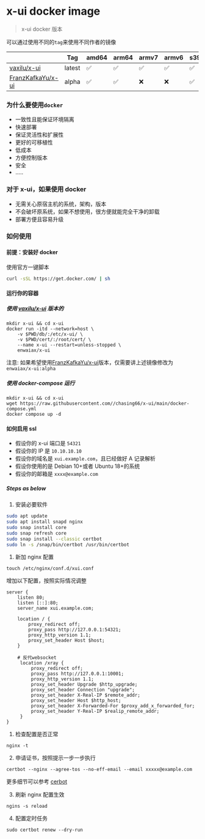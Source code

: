 # x-ui docker image

> x-ui docker 版本

可以通过使用不同的`tag`来使用不同作者的镜像

|                                                           | Tag    | amd64 | arm64 | armv7 | armv6 | s390x |
| --------------------------------------------------------- | ------ | ----- | ----- | ----- | ----- | ----- |
| [vaxilu/x-ui](https://github.com/vaxilu/x-ui)             | latest | ✅    | ✅    | ✅    | ✅    | ✅    |
| [FranzKafkaYu/x-ui](https://github.com/FranzKafkaYu/x-ui) | alpha  | ✅    | ✅    | ❌    | ❌    | ✅    |

### 为什么要使用`docker`

- 一致性且能保证环境隔离
- 快速部署
- 保证灵活性和扩展性
- 更好的可移植性
- 低成本
- 方便控制版本
- 安全
- .....

### 对于 x-ui，如果使用 docker

- 无需关心原宿主机的系统，架构，版本
- 不会破坏原系统，如果不想使用，很方便就能完全干净的卸载
- 部署方便且容易升级

### 如何使用

#### 前提：安装好 docker

使用官方一键脚本

```bash
curl -sSL https://get.docker.com/ | sh
```

#### 运行你的容器

##### 使用 [vaxilu/x-ui](https://github.com/vaxilu/x-ui) 版本的

```
mkdir x-ui && cd x-ui
docker run -itd --network=host \
    -v $PWD/db/:/etc/x-ui/ \
    -v $PWD/cert/:/root/cert/ \
    --name x-ui --restart=unless-stopped \
    enwaiax/x-ui
```

注意: 如果希望使用[FranzKafkaYu/x-ui](https://github.com/FranzKafkaYu/x-ui)版本，仅需要讲上述镜像修改为 `enwaiax/x-ui:alpha`

##### 使用 docker-compose 运行

```
mkdir x-ui && cd x-ui
wget https://raw.githubusercontent.com//chasing66/x-ui/main/docker-compose.yml
docker compose up -d
```

#### 如何启用 ssl

- 假设你的 x-ui 端口是 `54321`
- 假设你的 IP 是 `10.10.10.10`
- 假设你的域名是 `xui.example.com`，且已经做好 A 记录解析
- 假设你使用的是 Debian 10+或者 Ubuntu 18+的系统
- 假设你的邮箱是 `xxxx@example.com`

##### Steps as below

1. 安装必要软件

```bash
sudo apt update
sudo apt install snapd nginx
sudo snap install core
sudo snap refresh core
sudo snap install --classic certbot
sudo ln -s /snap/bin/certbot /usr/bin/certbot
```

1. 新加 nginx 配置

```
touch /etc/nginx/conf.d/xui.conf
```

增加以下配置，按照实际情况调整

```nginx
server {
    listen 80;
    listen [::]:80;
    server_name xui.example.com;

    location / {
        proxy_redirect off;
        proxy_pass http://127.0.0.1:54321;
        proxy_http_version 1.1;
        proxy_set_header Host $host;
    }

    # 反代websocket
     location /xray {
         proxy_redirect off;
         proxy_pass http://127.0.0.1:10001;
         proxy_http_version 1.1;
         proxy_set_header Upgrade $http_upgrade;
         proxy_set_header Connection "upgrade";
         proxy_set_header X-Real-IP $remote_addr;
         proxy_set_header Host $http_host;
         proxy_set_header X-Forwarded-For $proxy_add_x_forwarded_for;
         proxy_set_header Y-Real-IP $realip_remote_addr;
     }
}
```

1. 检查配置是否正常

```
nginx -t
```

2. 申请证书，按照提示一步一步执行

```
certbot --nginx --agree-tos --no-eff-email --email xxxxx@example.com
```

更多细节可以参考 [cerbot](https://certbot.eff.org/)

3. 刷新 nginx 配置生效

```
ngins -s reload
```

4. 配置定时任务

```
sudo certbot renew --dry-run
```
